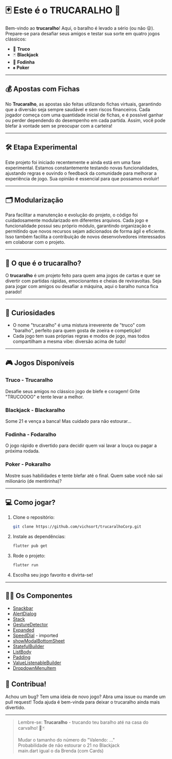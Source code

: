 # 🃏 Este é o TRUCARALHO 🌳

Bem-vindo ao **trucaralho**! Aqui, o baralho é levado a sério (ou não 😜). Prepare-se para desafiar seus amigos e testar sua sorte em quatro jogos clássicos:

- 🎲 **Truco**
- 🃏 **Blackjack**
- 🤏 **Fodinha**
- ♠️ **Poker**

---

## 💰 Apostas com Fichas

No **Trucaralho**, as apostas são feitas utilizando fichas virtuais, garantindo que a diversão seja sempre saudável e sem riscos financeiros. Cada jogador começa com uma quantidade inicial de fichas, e é possível ganhar ou perder dependendo do desempenho em cada partida. Assim, você pode blefar à vontade sem se preocupar com a carteira!

---

## 🛠️ Etapa Experimental

Este projeto foi iniciado recentemente e ainda está em uma fase experimental. Estamos constantemente testando novas funcionalidades, ajustando regras e ouvindo o feedback da comunidade para melhorar a experiência de jogo. Sua opinião é essencial para que possamos evoluir!

---

## 🗂️ Modularização

Para facilitar a manutenção e evolução do projeto, o código foi cuidadosamente modularizado em diferentes arquivos. Cada jogo e funcionalidade possui seu próprio módulo, garantindo organização e permitindo que novos recursos sejam adicionados de forma ágil e eficiente. Isso também facilita a contribuição de novos desenvolvedores interessados em colaborar com o projeto.

---

## 🚀 O que é o trucaralho?

O **trucaralho** é um projeto feito para quem ama jogos de cartas e quer se divertir com partidas rápidas, emocionantes e cheias de reviravoltas. Seja para jogar com amigos ou desafiar a máquina, aqui o baralho nunca fica parado!

---

## 🧐 Curiosidades

- O nome "trucaralho" é uma mistura irreverente de "truco" com "baralho", perfeito para quem gosta de zoeira e competição!
- Cada jogo tem suas próprias regras e modos de jogo, mas todos compartilham a mesma vibe: diversão acima de tudo!

---

## 🎮 Jogos Disponíveis

### Truco - Trucaralho
Desafie seus amigos no clássico jogo de blefe e coragem! Grite "TRUCOOOO" e tente levar a melhor.

### Blackjack - Blackaralho
Some 21 e vença a banca! Mas cuidado para não estourar...

### Fodinha - Fodaralho
O jogo rápido e divertido para decidir quem vai lavar a louça ou pagar a próxima rodada.

### Poker - Pokaralho
Mostre suas habilidades e tente blefar até o final. Quem sabe você não sai milionário (de mentirinha)?

---

## 💻 Como jogar?

1. Clone o repositório:
    ```bash
    git clone https://github.com/vichsort/trucaralhoCorp.git
    ```
2. Instale as dependências:
    ```bash
    flutter pub get
    ```
3. Rode o projeto:
    ```bash
    flutter run
    ```
4. Escolha seu jogo favorito e divirta-se!

---

## 👨‍💻 Os Componentes
- [Snackbar](https://api.flutter.dev/flutter/material/SnackBar-class.html)
- [AlertDialog](https://api.flutter.dev/flutter/material/Dialog-class.html)
- [Stack](https://api.flutter.dev/flutter/widgets/Stack-class.html)
- [GestureDetector](https://api.flutter.dev/flutter/widgets/GestureDetector-class.html)
- [Expanded](https://api.flutter.dev/flutter/widgets/Expanded-class.html)
- [SpeedDial](https://pub.dev/packages/flutter_speed_dial) - imported
- [showModalBottomSheet](https://api.flutter.dev/flutter/material/showModalBottomSheet.html) 
- [StatefulBuilder](https://api.flutter.dev/flutter/widgets/StatefulBuilder-class.html)
- [ListBody](https://api.flutter.dev/flutter/widgets/ListBody-class.html)
- [Padding](https://api.flutter.dev/flutter/widgets/Padding-class.html)
- [ValueListenableBuilder](https://api.flutter.dev/flutter/widgets/ValueListenableBuilder-class.html)
- [DropdownMenuItem](https://api.flutter.dev/flutter/material/DropdownMenuItem-class.html)

## 🤝 Contribua!

Achou um bug? Tem uma ideia de novo jogo? Abra uma issue ou mande um pull request! Toda ajuda é bem-vinda para deixar o trucaralho ainda mais divertido.

---

> Lembre-se: **Trucaralho** - trucando teu baralho até na casa do carvalho! 🌳🃏
>
> Mudar o tamanho do número do "Valendo: ..." <br>
> Probabilidade de não estourar o 21 no Blackjack <br>
> main.dart igual o da Brenda (com Cards)
